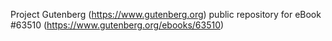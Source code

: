 Project Gutenberg (https://www.gutenberg.org) public repository for eBook #63510 (https://www.gutenberg.org/ebooks/63510)
